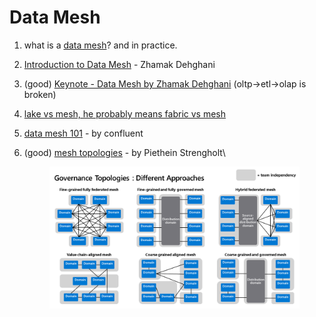 # Data Mesh

1. what is a [data mesh](https://databricks.com/session\_na20/data-mesh-in-practice-how-europes-leading-online-platform-for-fashion-goes-beyond-the-data-lake)? and in practice.
2. [Introduction to Data Mesh](https://www.youtube.com/watch?v=\_bmYXWCxF\_Q) - Zhamak Dehghani
3. (good) [Keynote - Data Mesh by Zhamak Dehghani](https://www.youtube.com/watch?v=L\_-fHo0ZkAo) (oltp->etl->olap is broken)
4. [lake vs mesh, he probably means fabric vs mesh](https://medium.com/codex/data-lakehouse-vs-data-mesh-bfa1132f94b)
5. [data mesh 101](https://www.youtube.com/watch?v=hgKOpEQaqdY\&list=PLa7VYi0yPIH0L8ahQYbyBFkGc6a949-Lj\&index=10) - by confluent
6.  (good) [mesh topologies](https://towardsdatascience.com/data-mesh-topologies-and-domain-granularity-65290a4ebb90) - by Piethein Strengholt\


    <figure><img src="../../.gitbook/assets/image (6).png" alt=""><figcaption></figcaption></figure>

